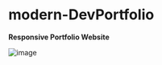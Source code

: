 # modern-DevPortfolio

**Responsive Portfolio Website**

![ image ](https://i.imgur.com/e4rRgze.png)
